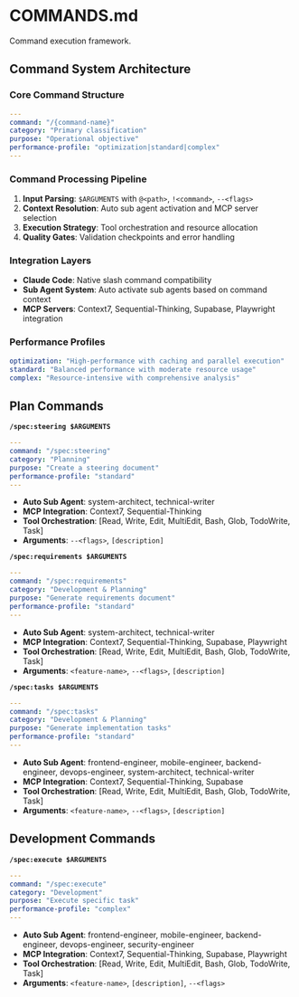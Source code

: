 # COMMANDS.md

Command execution framework.

## Command System Architecture

### Core Command Structure

```yaml
---
command: "/{command-name}"
category: "Primary classification"
purpose: "Operational objective"
performance-profile: "optimization|standard|complex"
---
```

### Command Processing Pipeline

1. **Input Parsing**: `$ARGUMENTS` with `@<path>`, `!<command>`, `--<flags>`
2. **Context Resolution**: Auto sub agent activation and MCP server selection
3. **Execution Strategy**: Tool orchestration and resource allocation
4. **Quality Gates**: Validation checkpoints and error handling

### Integration Layers

- **Claude Code**: Native slash command compatibility
- **Sub Agent System**: Auto activate sub agents based on command context
- **MCP Servers**: Context7, Sequential-Thinking, Supabase, Playwright integration

### Performance Profiles

```yaml
optimization: "High-performance with caching and parallel execution"
standard: "Balanced performance with moderate resource usage"
complex: "Resource-intensive with comprehensive analysis"
```

## Plan Commands

**`/spec:steering $ARGUMENTS`**

```yaml
---
command: "/spec:steering"
category: "Planning"
purpose: "Create a steering document"
performance-profile: "standard"
---
```

- **Auto Sub Agent**: system-architect, technical-writer
- **MCP Integration**: Context7, Sequential-Thinking
- **Tool Orchestration**: [Read, Write, Edit, MultiEdit, Bash, Glob, TodoWrite, Task]
- **Arguments**: `--<flags>`, `[description]`

**`/spec:requirements $ARGUMENTS`**

```yaml
---
command: "/spec:requirements"
category: "Development & Planning"
purpose: "Generate requirements document"
performance-profile: "standard"
---
```

- **Auto Sub Agent**: system-architect, technical-writer
- **MCP Integration**: Context7, Sequential-Thinking, Supabase, Playwright
- **Tool Orchestration**: [Read, Write, Edit, MultiEdit, Bash, Glob, TodoWrite, Task]
- **Arguments**: `<feature-name>`, `--<flags>`, `[description]`

**`/spec:tasks $ARGUMENTS`**

```yaml
---
command: "/spec:tasks"
category: "Development & Planning"
purpose: "Generate implementation tasks"
performance-profile: "standard"
---
```

- **Auto Sub Agent**: frontend-engineer, mobile-engineer, backend-engineer, devops-engineer, system-architect,
  technical-writer
- **MCP Integration**: Context7, Sequential-Thinking, Supabase
- **Tool Orchestration**: [Read, Write, Edit, MultiEdit, Bash, Glob, TodoWrite, Task]
- **Arguments**: `<feature-name>`, `--<flags>`, `[description]`

## Development Commands

**`/spec:execute $ARGUMENTS`**

```yaml
---
command: "/spec:execute"
category: "Development"
purpose: "Execute specific task"
performance-profile: "complex"
---
```

- **Auto Sub Agent**: frontend-engineer, mobile-engineer, backend-engineer, devops-engineer, security-engineer
- **MCP Integration**: Context7, Sequential-Thinking, Supabase, Playwright
- **Tool Orchestration**: [Read, Write, Edit, MultiEdit, Bash, Glob, TodoWrite, Task]
- **Arguments**: `<feature-name>`, `[description]`, `--<flags>`
